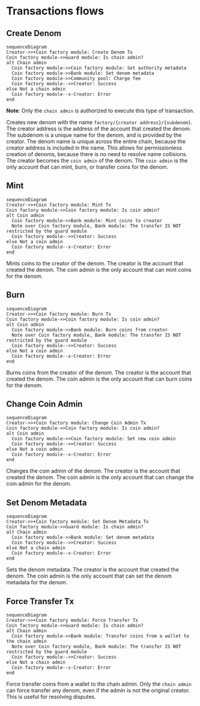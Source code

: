 <!-- order: 1 -->

# Transactions flows

## Create Denom

```mermaid
sequenceDiagram
Creator->>+Coin factory module: Create Denom Tx
Coin factory module->>Guard module: Is chain admin?
alt Chain admin
  Coin factory module->>Coin factory module: Set authority metadata
  Coin factory module->>Bank module: Set denom metadata
  Coin factory module->>Community pool: Charge fee
  Coin factory module-->>Creator: Success
else Not a chain admin
  Coin factory module--x-Creator: Error
end
```
  
**Note**: Only the `chain admin` is authorized to execute this type of transaction.

Creates new denom with the name `factory/{creator address}/{subdenom}`. The creator address is the address of the account that created the denom. The subdenom is a unique name for the denom, and is provided by the creator. The denom name is unique across the entire chain, because the creator address is included in the name. This allows for permissionless creation of denoms, because there is no need to resolve name collisions. The creator becomes the `coin admin` of the denom. The `coin admin` is the only account that can mint, burn, or transfer coins for the denom.

## Mint

```mermaid
sequenceDiagram
Creator->>+Coin factory module: Mint Tx
Coin factory module->>Coin factory module: Is coin admin?
alt Coin admin
  Coin factory module->>Bank module: Mint coins to creator
  Note over Coin factory module, Bank module: The transfer IS NOT restricted by the guard module
  Coin factory module-->>Creator: Success
else Not a coin admin
  Coin factory module--x-Creator: Error
end
```

Mints coins to the creator of the denom. The creator is the account that created the denom. The coin admin is the only account that can mint coins for the denom.

## Burn

```mermaid
sequenceDiagram
Creator->>+Coin factory module: Burn Tx
Coin factory module->>Coin factory module: Is coin admin?
alt Coin admin
  Coin factory module->>Bank module: Burn coins from creator
  Note over Coin factory module, Bank module: The transfer IS NOT restricted by the guard module
  Coin factory module-->>Creator: Success
else Not a coin admin
  Coin factory module--x-Creator: Error
end
```

Burns coins from the creator of the denom. The creator is the account that created the denom. The coin admin is the only account that can burn coins for the denom.

## Change Coin Admin

```mermaid
sequenceDiagram
Creator->>+Coin factory module: Change Coin Admin Tx
Coin factory module->>Coin factory module: Is coin admin?
alt Coin admin
  Coin factory module->>Coin factory module: Set new coin admin
  Coin factory module-->>Creator: Success
else Not a coin admin
  Coin factory module--x-Creator: Error
end
```

Changes the coin admin of the denom. The creator is the account that created the denom. The coin admin is the only account that can change the coin admin for the denom.

## Set Denom Metadata

```mermaid
sequenceDiagram
Creator->>+Coin factory module: Set Denom Metadata Tx
Coin factory module->>Guard module: Is chain admin?
alt Chain admin
  Coin factory module->>Bank module: Set denom metadata
  Coin factory module-->>Creator: Success
else Not a chain admin
  Coin factory module--x-Creator: Error
end
```

Sets the denom metadata. The creator is the account that created the denom. The coin admin is the only account that can set the denom metadata for the denom.

## Force Transfer Tx

```mermaid
sequenceDiagram
Creator->>+Coin factory module: Force Transfer Tx
Coin factory module->>Guard module: Is chain admin?
alt Chain admin
  Coin factory module->>Bank module: Transfer coins from a wallet to the chain admin
  Note over Coin factory module, Bank module: The transfer IS NOT restricted by the guard module
  Coin factory module-->>Creator: Success
else Not a chain admin
  Coin factory module--x-Creator: Error
end
```

Force transfer coins from a wallet to the chain admin. Only the  `chain admin` can force transfer any denom, even if the admin is not the original creator. This is useful for resolving disputes.
